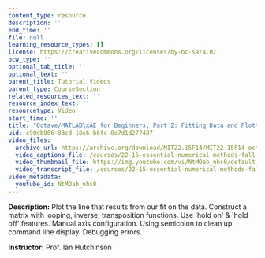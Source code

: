 ```yaml
---
content_type: resource
description: ''
end_time: ''
file: null
learning_resource_types: []
license: https://creativecommons.org/licenses/by-nc-sa/4.0/
ocw_type: ''
optional_tab_title: ''
optional_text: ''
parent_title: Tutorial Videos
parent_type: CourseSection
related_resources_text: ''
resource_index_text: ''
resourcetype: Video
start_time: ''
title: "Octave/MATLAB\xAE for Beginners, Part 2: Fitting Data and Plotting"
uid: c90db866-83cd-18e6-b6fc-8e7d1d277487
video_files:
  archive_url: https://archive.org/download/MIT22.15F14/MIT22_15F14_octavefit2_720p.mp4
  video_captions_file: /courses/22-15-essential-numerical-methods-fall-2014/af7563010a545073af923b02e5e75d1f_NtMOab_nhs0.vtt
  video_thumbnail_file: https://img.youtube.com/vi/NtMOab_nhs0/default.jpg
  video_transcript_file: /courses/22-15-essential-numerical-methods-fall-2014/0dd6c018e71833146fff9db8a52d0f4c_NtMOab_nhs0.pdf
video_metadata:
  youtube_id: NtMOab_nhs0
---
```


**Description:** Plot the line that results from our fit on the data. Construct a matrix with looping, inverse, transposition functions. Use 'hold on' & 'hold off' features. Manual axis configuration. Using semicolon to clean up command line display. Debugging errors.

**Instructor:** Prof. Ian Hutchinson

